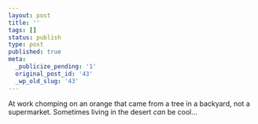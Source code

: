 ```yaml
---
layout: post
title: ''
tags: []
status: publish
type: post
published: true
meta:
  _publicize_pending: '1'
  original_post_id: '43'
  _wp_old_slug: '43'
---
```

At work chomping on an orange that came from a tree in a backyard, not a supermarket.  Sometimes living in the desert *can* be cool...
